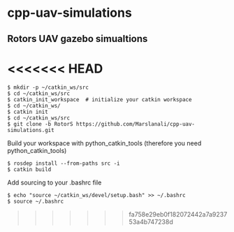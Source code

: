 # cpp-uav-simulations

## Rotors UAV gazebo simualtions


<<<<<<< HEAD
=======
```
$ mkdir -p ~/catkin_ws/src
$ cd ~/catkin_ws/src
$ catkin_init_workspace  # initialize your catkin workspace
$ cd ~/catkin_ws/
$ catkin init
$ cd ~/catkin_ws/src
$ git clone -b RotorS https://github.com/Marslanali/cpp-uav-simulations.git 
```

Build your workspace with python_catkin_tools (therefore you need python_catkin_tools)

```
$ rosdep install --from-paths src -i
$ catkin build
```

Add sourcing to your .bashrc file

```
$ echo "source ~/catkin_ws/devel/setup.bash" >> ~/.bashrc
$ source ~/.bashrc
```
>>>>>>> fa758e29eb0f182072442a7a923753a4b747238d
